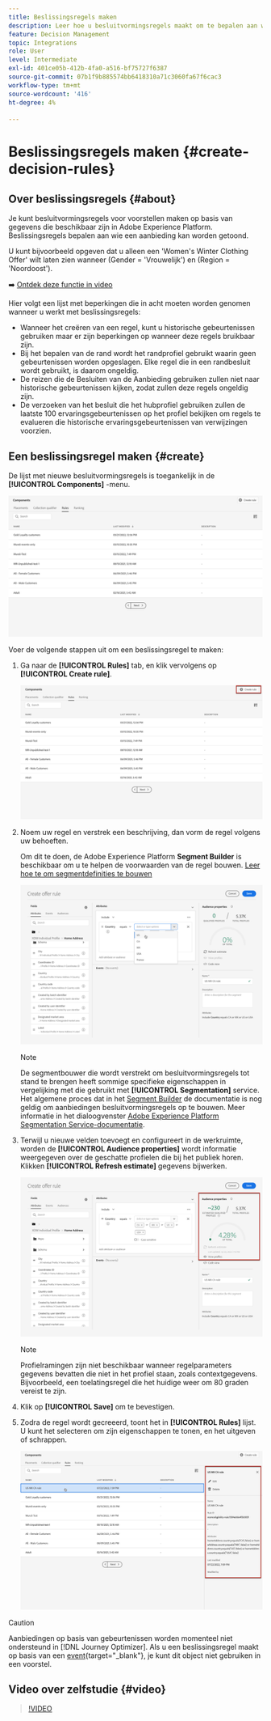 ```yaml
---
title: Beslissingsregels maken
description: Leer hoe u besluitvormingsregels maakt om te bepalen aan wie aanbiedingen kunnen worden weergegeven
feature: Decision Management
topic: Integrations
role: User
level: Intermediate
exl-id: 401ce05b-412b-4fa0-a516-bf75727f6387
source-git-commit: 07b1f9b885574bb6418310a71c3060fa67f6cac3
workflow-type: tm+mt
source-wordcount: '416'
ht-degree: 4%

---
```


# Beslissingsregels maken {#create-decision-rules}

## Over beslissingsregels {#about}

Je kunt besluitvormingsregels voor voorstellen maken op basis van gegevens die beschikbaar zijn in Adobe Experience Platform. Beslissingsregels bepalen aan wie een aanbieding kan worden getoond.

U kunt bijvoorbeeld opgeven dat u alleen een &#39;Women&#39;s Winter Clothing Offer&#39; wilt laten zien wanneer (Gender = &#39;Vrouwelijk&#39;) en (Region = &#39;Noordoost&#39;).

➡️ [Ontdek deze functie in video](#video)

Hier volgt een lijst met beperkingen die in acht moeten worden genomen wanneer u werkt met beslissingsregels:

* Wanneer het creëren van een regel, kunt u historische gebeurtenissen gebruiken maar er zijn beperkingen op wanneer deze regels bruikbaar zijn.
* Bij het bepalen van de rand wordt het randprofiel gebruikt waarin geen gebeurtenissen worden opgeslagen. Elke regel die in een randbesluit wordt gebruikt, is daarom ongeldig.
* De reizen die de Besluiten van de Aanbieding gebruiken zullen niet naar historische gebeurtenissen kijken, zodat zullen deze regels ongeldig zijn.
* De verzoeken van het besluit die het hubprofiel gebruiken zullen de laatste 100 ervaringsgebeurtenissen op het profiel bekijken om regels te evalueren die historische ervaringsgebeurtenissen van verwijzingen voorzien.

## Een beslissingsregel maken {#create}

De lijst met nieuwe besluitvormingsregels is toegankelijk in de **[!UICONTROL Components]** -menu.

![](../assets/decision_rules_list.png)

Voer de volgende stappen uit om een beslissingsregel te maken:

1. Ga naar de **[!UICONTROL Rules]** tab, en klik vervolgens op **[!UICONTROL Create rule]**.

   ![](../assets/offers_decision_rule_creation.png)

1. Noem uw regel en verstrek een beschrijving, dan vorm de regel volgens uw behoeften.

   Om dit te doen, de Adobe Experience Platform **Segment Builder** is beschikbaar om u te helpen de voorwaarden van de regel bouwen. [Leer hoe te om segmentdefinities te bouwen](../../audience/creating-a-segment-definition.md)

   <!--In this example, the rule will target customers that have the "Gold" loyalty level.-->

   ![](../assets/offers_decision_rule_creation_segment.png)

   >[!NOTE]
   >
   >De segmentbouwer die wordt verstrekt om besluitvormingsregels tot stand te brengen heeft sommige specifieke eigenschappen in vergelijking met die gebruikt met **[!UICONTROL Segmentation]** service. Het algemene proces dat in het [Segment Builder](../../audience/creating-a-segment-definition.md) de documentatie is nog geldig om aanbiedingen besluitvormingsregels op te bouwen. Meer informatie in het dialoogvenster [Adobe Experience Platform Segmentation Service-documentatie](https://experienceleague.adobe.com/docs/experience-platform/segmentation/ui/segment-builder.html).

1. Terwijl u nieuwe velden toevoegt en configureert in de werkruimte, worden de **[!UICONTROL Audience properties]** wordt informatie weergegeven over de geschatte profielen die bij het publiek horen. Klikken **[!UICONTROL Refresh estimate]** gegevens bijwerken.

   ![](../assets/offers_decision_rule_creation_estimate.png)

   >[!NOTE]
   >
   >Profielramingen zijn niet beschikbaar wanneer regelparameters gegevens bevatten die niet in het profiel staan, zoals contextgegevens. Bijvoorbeeld, een toelatingsregel die het huidige weer om 80 graden vereist te zijn.

1. Klik op **[!UICONTROL Save]** om te bevestigen.

1. Zodra de regel wordt gecreeerd, toont het in **[!UICONTROL Rules]** lijst. U kunt het selecteren om zijn eigenschappen te tonen, en het uitgeven of schrappen.

   ![](../assets/rule_created.png)

>[!CAUTION]
>
>Aanbiedingen op basis van gebeurtenissen worden momenteel niet ondersteund in [!DNL Journey Optimizer]. Als u een beslissingsregel maakt op basis van een [event](https://experienceleague.adobe.com/docs/experience-platform/segmentation/ui/segment-builder.html#events){target="_blank"}, je kunt dit object niet gebruiken in een voorstel.

## Video over zelfstudie {#video}

>[!VIDEO](https://video.tv.adobe.com/v/329373?quality=12)
